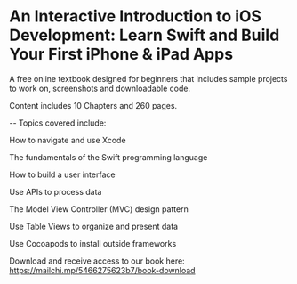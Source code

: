 # An Interactive Introduction to iOS Development: Learn Swift and Build Your First iPhone & iPad Apps
A free online textbook designed for beginners that includes sample projects to work on, screenshots and downloadable code.

Content includes 10 Chapters and 260 pages.


--
Topics covered include:

How to navigate and use Xcode

The fundamentals of the Swift programming language

How to build a user interface

Use APIs to process data

The Model View Controller (MVC) design pattern

Use Table Views to organize and present data

Use Cocoapods to install outside frameworks


Download and receive access to our book here: https://mailchi.mp/5466275623b7/book-download
